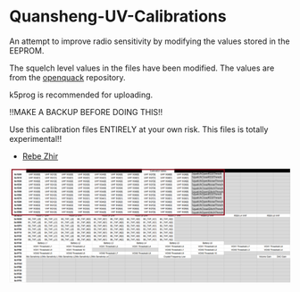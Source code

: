 # Quansheng-UV-Calibrations

An attempt to improve radio sensitivity by modifying the values stored in the EEPROM.

The squelch level values in the files have been modified. The values are from the [openquack](https://github.com/rebezhir/openquack/) repository.

k5prog is recommended for uploading.

!!MAKE A BACKUP BEFORE DOING THIS!!

Use this calibration files ENTIRELY at your own risk. This files is totally experimental!!

* [Rebe Zhir](https://github.com/rebezhir/)

![Calibration](calibration_changes.png)
